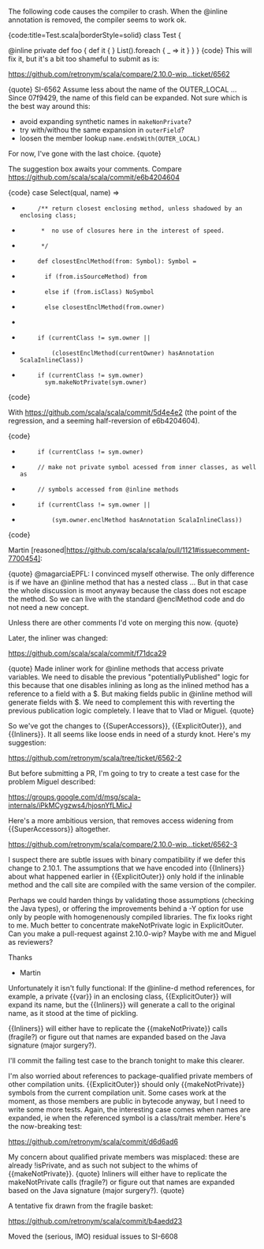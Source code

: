 The following code causes the compiler to crash. When the @inline annotation is removed, the compiler seems to work ok.

{code:title=Test.scala|borderStyle=solid}
class Test {

  @inline
  private def foo {
      def it {
      }
    List().foreach { _ => it }
  }
}
{code}
This will fix it, but it's a bit too shameful to submit as is:

https://github.com/retronym/scala/compare/2.10.0-wip...ticket/6562

{quote}
SI-6562 Assume less about the name of the OUTER_LOCAL …
Since 07f9429, the name of this field can be expanded.
Not sure which is the best way around this:

  - avoid expanding synthetic names in `makeNonPrivate`?
  - try with/withou the same expansion in `outerField`?
  - loosen the member lookup `name.endsWith(OUTER_LOCAL)`

For now, I've gone with the last choice.
{quote}

The suggestion box awaits your comments.
Compare https://github.com/scala/scala/commit/e6b4204604

{code}
         case Select(qual, name) =>
-          /** return closest enclosing method, unless shadowed by an enclosing class;
-           *  no use of closures here in the interest of speed.
-           */
-          def closestEnclMethod(from: Symbol): Symbol =
-            if (from.isSourceMethod) from
-            else if (from.isClass) NoSymbol
-            else closestEnclMethod(from.owner)
-
-          if (currentClass != sym.owner ||
-              (closestEnclMethod(currentOwner) hasAnnotation ScalaInlineClass))
+          if (currentClass != sym.owner)
             sym.makeNotPrivate(sym.owner)
{code}

With https://github.com/scala/scala/commit/5d4e4e2 (the point of the regression, and a seeming half-reversion of e6b4204604).

{code}
-          if (currentClass != sym.owner)
+          // make not private symbol acessed from inner classes, as well as
+          // symbols accessed from @inline methods
+          if (currentClass != sym.owner ||
+              (sym.owner.enclMethod hasAnnotation ScalaInlineClass))
{code}

Martin [reasoned|https://github.com/scala/scala/pull/1121#issuecomment-7700454]:

{quote}
@magarciaEPFL: I convinced myself otherwise. The only difference is if we have an @inline method that has a nested
class
...
But in that case the whole discussion is moot anyway because the class does not escape the method. So we can live with the standard @enclMethod code and do not need a new concept.

Unless there are other comments I'd vote on merging this now.
{quote}

Later, the inliner was changed:

https://github.com/scala/scala/commit/f71dca29

{quote}
Made inliner work for @inline methods that access private variables.
We need to disable the previous "potentiallyPublished" logic for this because that one disables inlining as long as the inlined method has a reference to a field with a $. But making fields public in @inline method will generate fields with $. We need to complement this with reverting the previous publication logic completely. I leave that to Vlad or Miguel.
{quote}

So we've got the changes to {{SuperAccessors}}, {{ExplicitOuter}}, and {{Inliners}}. It all seems like loose ends in need of a sturdy knot.
Here's my suggestion: 

  https://github.com/retronym/scala/tree/ticket/6562-2

But before submitting a PR, I'm going to try to create a test case for the problem Miguel described:

  https://groups.google.com/d/msg/scala-internals/iPkMCygzws4/hjosnYfLMicJ

Here's a more ambitious version, that removes access widening from {{SuperAccessors}} altogether.

  https://github.com/retronym/scala/compare/2.10.0-wip...ticket/6562-3

I suspect there are subtle issues with binary compatibility if we defer this change to 2.10.1. The assumptions that we have encoded into {{Inliners}} about what happened earlier in {{ExplicitOuter}} only hold if the inlinable method and the call site are compiled with the same version of the compiler.

Perhaps we could harden things by validating those assumptions (checking the Java types), or offering the improvements behind a -Y option for use only by people with homogenenously compiled libraries.
The fix looks right to me. Much better to concentrate makeNotPrivate logic in ExplicitOuter. Can you make a pull-request against 2.10.0-wip? Maybe with me and Miguel as reviewers?

Thanks

 - Martin


Unfortunately it isn't fully functional: If the @inline-d method references, for example, a private {{var}} in an enclosing class, {{ExplicitOuter}} will expand its name, but the {{Inliners}} will generate a call to the original name, as it stood at the time of pickling. 

{{Inliners}} will either have to replicate the {{makeNotPrivate}} calls (fragile?) or figure out that names are expanded based on the Java signature (major surgery?).

I'll commit the failing test case to the branch tonight to make this clearer.

I'm also worried about references to package-qualified private members of other compilation units. {{ExplicitOuter}} should only {{makeNotPrivate}} symbols from the current compilation unit. Some cases work at the moment, as those members are public in bytecode anyway, but I need to write some more tests. Again, the interesting case comes when names are expanded, ie when the referenced symbol is a class/trait member.
Here's the now-breaking test:

  https://github.com/retronym/scala/commit/d6d6ad6

My concern about qualified private members was misplaced: these are already !isPrivate, and as such not subject to the whims of {{makeNotPrivate}}.
{quote}
Inliners will either have to replicate the makeNotPrivate calls (fragile?) or figure out that names are expanded based on the Java signature (major surgery?).
{quote}

A tentative fix drawn from the fragile basket:

  https://github.com/retronym/scala/commit/b4aedd23

Moved the (serious, IMO) residual issues to SI-6608

